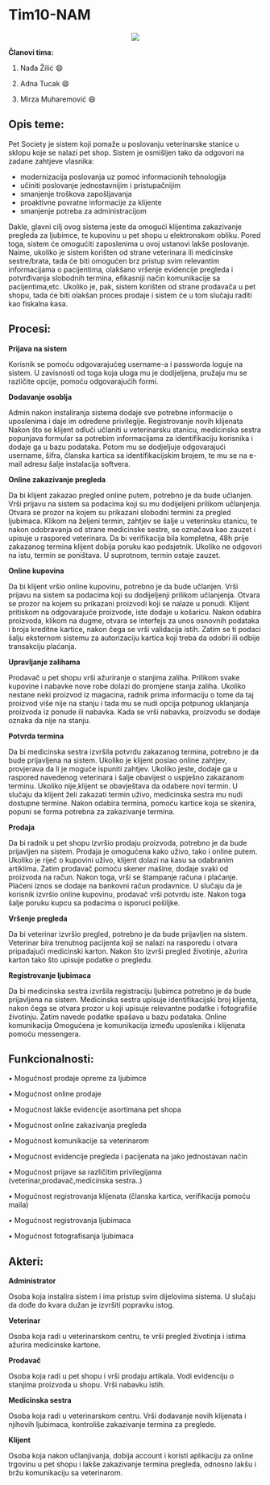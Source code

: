 # Tim10-NAM
<p align = "center">
<img src = "http://vignette1.wikia.nocookie.net/logopedia/images/2/23/Pet-society-logo.png/revision/latest?cb=20110817212915">
</p>

**Članovi tima:**

1. Nađa Žilić :smile:

2. Adna Tucak :smile:

3. Mirza Muharemović :smile:


## Opis teme:

Pet Society je sistem koji pomaže u poslovanju veterinarske stanice u sklopu koje se nalazi pet shop. 
Sistem je osmišljen tako da odgovori na zadane zahtjeve vlasnika: 

-	modernizacija poslovanja uz pomoć informacionih tehnologija
-	učiniti poslovanje jednostavnijim i pristupačnijim
-	smanjenje troškova zapošljavanja
-	proaktivne povratne informacije za klijente
-	smanjenje potreba za administracijom

Dakle, glavni cilj ovog sistema jeste da omogući klijentima zakazivanje pregleda za ljubimce, te kupovinu u pet shopu u elektronskom obliku. Pored toga, sistem će omogućiti zaposlenima u ovoj ustanovi lakše poslovanje. Naime, ukoliko je sistem korišten od strane veterinara ili medicinske sestre/brata, tada će biti omogućen brz pristup svim relevantim informacijama o pacijentima,  olakšano vršenje evidencije pregleda i potvrđivanja slobodnih termina, efikasniji način komunikacije sa pacijentima,etc. Ukoliko je, pak, sistem korišten od strane prodavača u pet shopu, tada će biti olakšan proces prodaje i sistem će u tom slučaju raditi kao fiskalna kasa.


## Procesi:

**Prijava na sistem**

Korisnik se pomoću odgovarajućeg username-a i passworda loguje na sistem. U zavisnosti od toga koja uloga mu je dodijeljena, pružaju mu se različite opcije, pomoću odgovarajućih formi.

**Dodavanje osoblja**

Admin nakon instaliranja sistema dodaje sve potrebne informacije o uposlenima i daje im određene privilegije.
Registrovanje novih klijenata
Nakon što se klijent odluči učlaniti u veterinarsku stanicu, medicinska sestra popunjava formular sa potrebim informacijama za identifikaciju korisnika i dodaje ga u bazu podataka. Potom mu se dodjeljuje odgovarajući username, šifra, članska kartica sa identifikacijskim brojem, te mu se na e-mail adresu šalje instalacija softvera.

**Online zakazivanje pregleda**

Da bi klijent zakazao pregled online putem, potrebno je da bude učlanjen. Vrši prijavu na sistem sa podacima koji su mu dodijeljeni prilikom učlanjenja. Otvara se prozor na kojem su prikazani slobodni termini za pregled ljubimaca. Klikom na željeni termin, zahtjev se šalje u veterinsku stanicu, te nakon odobravanja od strane medicinske sestre, se označava kao zauzet i upisuje u raspored veterinara. Da bi verifikacija bila kompletna, 48h prije zakazanog termina klijent dobija poruku kao podsjetnik. Ukoliko ne odgovori na istu, termin se poništava. U suprotnom, termin ostaje zauzet.

**Online kupovina**

Da bi klijent vršio online kupovinu, potrebno je da bude učlanjen. Vrši prijavu na sistem sa podacima koji su dodijeljenji prilikom učlanjenja. Otvara se prozor na kojem su prikazani proizvodi koji se nalaze u ponudi. Klijent pritiskom na odgovarajuće proizvode, iste dodaje u košaricu. 
Nakon odabira proizvoda, klikom na dugme, otvara se interfejs za unos osnovnih podataka i broja kreditne kartice, nakon čega se vrši  validacija istih. Zatim se ti podaci šalju eksternom sistemu za autorizaciju kartica koji treba da odobri ili odbije transakciju plaćanja.

**Upravljanje zalihama**

Prodavač u pet shopu vrši ažuriranje o stanjima zaliha. Prilikom svake kupovine i nabavke nove robe dolazi  do promjene stanja zaliha. Ukoliko  nestane neki proizvod iz magacina, radnik prima informaciju o tome da taj proizvod više nije na stanju i tada mu se nudi opcija potpunog uklanjanja proizvoda iz ponude ili nabavka. Kada se vrši nabavka, proizvodu se dodaje oznaka da nije na stanju. 

**Potvrda termina**

Da bi medicinska sestra izvršila potvrdu zakazanog termina, potrebno je da bude prijavljena na sistem. 
Ukoliko je klijent poslao online zahtjev, provjerava da li je moguće ispuniti zahtjev. Ukoliko jeste, dodaje ga u raspored navedenog veterinara i šalje obavijest o uspješno zakazanom terminu. Ukoliko nije,klijent  se obavještava da odabere novi termin.
U slučaju da klijent želi zakazati termin uživo, medicinska sestra mu nudi dostupne termine. Nakon odabira termina, pomoću kartice koja se skenira, popuni se forma potrebna za zakazivanje termina.

**Prodaja**

Da bi radnik u pet shopu izvršio prodaju proizvoda, potrebno je da bude prijavljen na sistem. 
Prodaja je omogućena kako uživo, tako i online putem.
Ukoliko je riječ o kupovini uživo, klijent dolazi na kasu sa odabranim artiklima. Zatim prodavač  pomoću skener mašine, dodaje svaki od proizvoda na račun. Nakon toga, vrši se štampanje računa i plaćanje. Plaćeni iznos se dodaje na bankovni račun prodavnice.
U slučaju da je korisnik izvršio online kupovinu, prodavač vrši potvrdu iste. Nakon toga šalje poruku kupcu sa podacima o isporuci pošiljke.

**Vršenje pregleda**

Da bi veterinar izvršio pregled, potrebno je da bude prijavljen na sistem. 
Veterinar bira trenutnog pacijenta koji se nalazi na rasporedu i otvara pripadajući medicinski karton. Nakon što izvrši pregled životinje, ažurira karton  tako što upisuje podatke o pregledu.

**Registrovanje ljubimaca**

Da bi medicinska sestra izvršila registraciju ljubimca potrebno je da bude prijavljena na sistem. 
Medicinska sestra upisuje identifikacijski broj klijenta, nakon čega se otvara prozor u koji upisuje relevantne podatke i fotografiše životinju. Zatim navede podatke spašava u bazu podataka.
Online komunikacija
Omogućena je komunikacija između uposlenika i klijenata pomoću messengera.

## Funkcionalnosti:

•	Mogućnost prodaje opreme za ljubimce

•	Mogućnost online prodaje

•	Mogućnost lakše evidencije asortimana pet shopa

•	Mogućnost online zakazivanja pregleda 

•	Mogućnost komunikacije sa veterinarom

•	Mogućnost evidencije pregleda i pacijenata na jako jednostavan način

•	Mogućnost prijave sa različitim privilegijama (veterinar,prodavač,medicinska sestra..)

•	Mogućnost registrovanja klijenata (članska kartica, verifikacija pomoću maila)

•	Mogućnost registrovanja ljubimaca

•	Mogućnost fotografisanja ljubimaca

## Akteri:

**Administrator**

Osoba koja instalira sistem i  ima pristup svim dijelovima sistema. U slučaju da dođe do kvara dužan je izvršiti popravku istog.

**Veterinar**

Osoba koja radi u veterinarskom centru, te vrši pregled životinja i istima ažurira medicinske kartone.

**Prodavač**

Osoba koja radi u pet shopu i vrši prodaju artikala. Vodi evidenciju o stanjima proizvoda u shopu. Vrši nabavku istih.

**Medicinska sestra**

Osoba koja radi u veterinarskom centru. Vrši dodavanje novih klijenata i njihovih ljubimaca, kontroliše zakazivanje termina za preglede.

**Klijent** 

Osoba koja nakon učlanjivanja, dobija account i koristi aplikaciju za online trgovinu u pet shopu i lakše zakazivanje termina pregleda, odnosno lakšu i bržu komunikaciju sa veterinarom.

